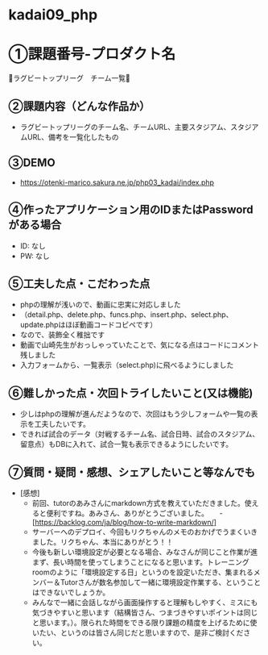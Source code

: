 # kadai09_php
# ①課題番号-プロダクト名

🏉ラグビートップリーグ　チーム一覧🏉

## ②課題内容（どんな作品か）

- ラグビートップリーグのチーム名、チームURL、主要スタジアム、スタジアムURL、備考を一覧化したもの

## ③DEMO

- https://otenki-marico.sakura.ne.jp/php03_kadai/index.php

## ④作ったアプリケーション用のIDまたはPasswordがある場合

- ID: なし
- PW: なし

## ⑤工夫した点・こだわった点

- phpの理解が浅いので、動画に忠実に対応しました
- （detail.php、delete.php、funcs.php、insert.php、select.php、update.phpはほぼ動画コードコピペです）
- なので、装飾全く稚拙です
- 動画で山崎先生がおっしゃっていたことで、気になる点はコードにコメント残しました
- 入力フォームから、一覧表示（select.php)に飛べるようにしました

## ⑥難しかった点・次回トライしたいこと(又は機能)

- 少しはphpの理解が進んだようなので、次回はもう少しフォームや一覧の表示を工夫したいです。
- できれば試合のデータ（対戦するチーム名、試合日時、試合のスタジアム、留意点）もDBに入れて、試合一覧も表示できるようにしたいです。

## ⑦質問・疑問・感想、シェアしたいこと等なんでも

- [感想]
  - 前回、tutorのあみさんにmarkdown方式を教えていただきました。使えると便利ですね。あみさん、ありがとうございました。
  　 -  [https://backlog.com/ja/blog/how-to-write-markdown/]
  - サーバーへのデプロイ、今回もリクちゃんのメモのおかげでうまくいきました。リクちゃん、本当にありがとう！！
  - 今後も新しい環境設定が必要となる場合、みなさんが同じこと作業が進まず、長い時間を使ってしまうことになると思います。トレーニングroomのように「環境設定する日」というのを設定いただき、集まれるメンバー＆Tutorさんが数名参加して一緒に環境設定作業する、ということはできないでしょうか。
  - みんなで一緒に会話しながら画面操作すると理解もしやすく、ミスにも気づきやすいと思います（結構皆さん、つまづきやすいポイントは同じと思います。）。限られた時間をできる限り課題の精度を上げるために使いたい、というのは皆さん同じだと思いますので、是非ご検討ください。

